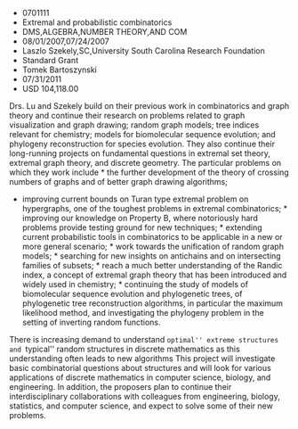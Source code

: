 
* 0701111
* Extremal and probabilistic combinatorics
* DMS,ALGEBRA,NUMBER THEORY,AND COM
* 08/01/2007,07/24/2007
* Laszlo Szekely,SC,University South Carolina Research Foundation
* Standard Grant
* Tomek Bartoszynski
* 07/31/2011
* USD 104,118.00

Drs. Lu and Szekely build on their previous work in combinatorics and graph
theory and continue their research on problems related to graph visualization
and graph drawing; random graph models; tree indices relevant for chemistry;
models for biomolecular sequence evolution; and phylogeny reconstruction for
species evolution. They also continue their long-running projects on fundamental
questions in extremal set theory, extremal graph theory, and discrete geometry.
The particular problems on which they work include * the further development of
the theory of crossing numbers of graphs and of better graph drawing algorithms;
* improving current bounds on Turan type extremal problem on hypergraphs, one of
the toughest problems in extremal combinatorics; * improving our knowledge on
Property B, where notoriously hard problems provide testing ground for new
techniques; * extending current probabilistic tools in combinatorics to be
applicable in a new or more general scenario; * work towards the unification of
random graph models; * searching for new insights on antichains and on
intersecting families of subsets; * reach a much better understanding of the
Randic index, a concept of extremal graph theory that has been introduced and
widely used in chemistry; * continuing the study of models of biomolecular
sequence evolution and phylogenetic trees, of phylogenetic tree reconstruction
algorithms, in particular the maximum likelihood method, and investigating the
phylogeny problem in the setting of inverting random functions.

There is increasing demand to understand ``optimal'' extreme structures and
``typical'' random structures in discrete mathematics as this understanding
often leads to new algorithms This project will investigate basic combinatorial
questions about structures and will look for various applications of discrete
mathematics in computer science, biology, and engineering. In addition, the
proposers plan to continue their interdisciplinary collaborations with
colleagues from engineering, biology, statistics, and computer science, and
expect to solve some of their new problems.
